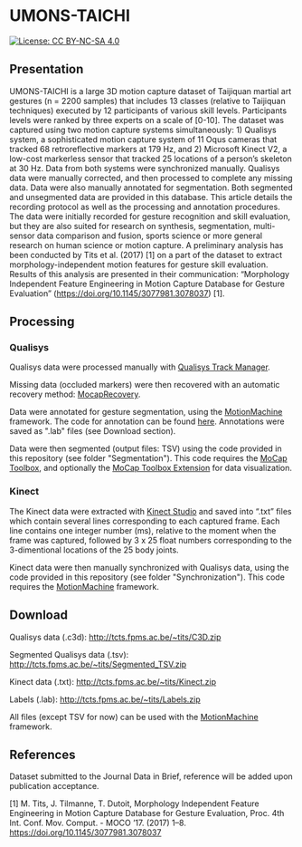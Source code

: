 # UMONS-TAICHI
[![License: CC BY-NC-SA 4.0](https://img.shields.io/badge/License-CC%20BY--NC--SA%204.0-lightgrey.svg)](https://creativecommons.org/licenses/by-nc-sa/4.0/)
## Presentation
UMONS-TAICHI is a large 3D motion capture dataset of Taijiquan martial art gestures (n = 2200 samples) that includes 13 classes (relative to Taijiquan techniques) executed by 12 participants of various skill levels. Participants levels were ranked by three experts on a scale of [0-10]. The dataset was captured using two motion capture systems simultaneously: 1) Qualisys system, a sophisticated motion capture system of 11 Oqus cameras that tracked 68 retroreflective markers at 179 Hz, and 2) Microsoft Kinect V2, a low-cost markerless sensor that tracked 25 locations of a person’s skeleton at 30 Hz. Data from both systems were synchronized manually. Qualisys data were manually corrected, and then processed to complete any missing data. Data were also manually annotated for segmentation. Both segmented and unsegmented data are provided in this database. This article details the recording protocol as well as the processing and annotation procedures. The data were initially recorded for gesture recognition and skill evaluation, but they are also suited for research on synthesis, segmentation, multi-sensor data comparison and fusion, sports science or more general research on human science or motion capture. A preliminary analysis has been conducted by Tits et al. (2017) [1] on a part of the dataset to extract morphology-independent motion features for gesture skill evaluation. Results of this analysis are presented in their communication: “Morphology Independent Feature Engineering in Motion Capture Database for Gesture Evaluation” (https://doi.org/10.1145/3077981.3078037) [1].

## Processing
### Qualisys
Qualisys data were processed manually with [Qualisys Track Manager](http://www.qualisys.com/software/qualisys-track-manager/).

Missing data (occluded markers) were then recovered with an automatic recovery method: [MocapRecovery](https://github.com/titsitits/MocapRecovery).

Data were annotated for gesture segmentation, using the [MotionMachine](https://github.com/numediart/ofxMotionMachine) framework. The code for annotation can be found [here](https://github.com/numediart/ofxMotionMachine/tree/master/mmTutorial_4_Annotation). Annotations were saved as ".lab" files (see Download section).

Data were then segmented (output files: TSV) using the code provided in this repository (see folder "Segmentation"). This code requires the [MoCap Toolbox](https://www.jyu.fi/hytk/fi/laitokset/mutku/en/research/materials/mocaptoolbox/), and optionally the [MoCap Toolbox Extension](https://github.com/titsitits/MocapRecovery/tree/master/MoCapToolboxExtension) for data visualization.

### Kinect

The Kinect data were extracted with [Kinect Studio](https://msdn.microsoft.com/en-us/library/hh855389.aspx) and saved into “.txt” files which contain several lines corresponding to each captured frame. Each line contains one integer number (ms), relative to the moment when the frame was captured, followed by 3 x 25 float numbers corresponding to the 3-dimentional locations of the 25 body joints.

Kinect data were then manually synchronized with Qualisys data, using the code provided in this repository (see folder "Synchronization"). This code requires the [MotionMachine](https://github.com/numediart/ofxMotionMachine) framework.

## Download

Qualisys data (.c3d): http://tcts.fpms.ac.be/~tits/C3D.zip

Segmented Qualisys data (.tsv): http://tcts.fpms.ac.be/~tits/Segmented_TSV.zip

Kinect data (.txt): http://tcts.fpms.ac.be/~tits/Kinect.zip

Labels (.lab):  http://tcts.fpms.ac.be/~tits/Labels.zip


All files (except TSV for now) can be used with the [MotionMachine](https://github.com/numediart/ofxMotionMachine) framework.

## References
Dataset submitted to the Journal Data in Brief, reference will be added upon publication acceptance.

[1]	M. Tits, J. Tilmanne, T. Dutoit, Morphology Independent Feature Engineering in Motion Capture Database for Gesture Evaluation, Proc. 4th Int. Conf. Mov. Comput.  - MOCO ’17. (2017) 1–8. https://doi.org/10.1145/3077981.3078037 
